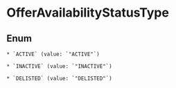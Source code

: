 
# OfferAvailabilityStatusType

## Enum


    * `ACTIVE` (value: `"ACTIVE"`)

    * `INACTIVE` (value: `"INACTIVE"`)

    * `DELISTED` (value: `"DELISTED"`)



